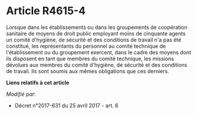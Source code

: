 # Article R4615-4

Lorsque dans les établissements ou dans les groupements de coopération sanitaire de moyens de droit public employant moins de
cinquante agents un comité d'hygiène, de sécurité et des conditions de travail n'a pas été constitué, les représentants du
personnel au comité technique de l'établissement ou du groupement exercent, dans le cadre des moyens dont ils disposent en
tant que membres du comité technique, les missions dévolues aux membres du comité d'hygiène, de sécurité et des conditions de
travail. Ils sont soumis aux mêmes obligations que ces derniers.

**Liens relatifs à cet article**

_Modifié par_:

  - Décret n°2017-631 du 25 avril 2017 - art. 6
